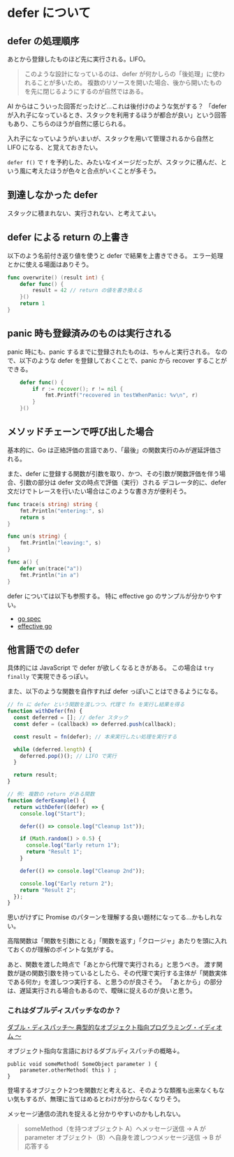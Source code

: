 # defer について

## defer の処理順序

あとから登録したものほど先に実行される。LIFO。

> このような設計になっているのは、defer が何かしらの「後処理」に使われることが多いため。
> 複数のリソースを開いた場合、後から開いたものを先に閉じるようにするのが自然ではある。

AI からはこういった回答だったけど…これは後付けのような気がする？
「defer が入れ子になっているとき、スタックを利用するほうが都合が良い」という回答もあり、こちらのほうが自然に感じられる。

入れ子になっていようがいまいが、スタックを用いて管理されるから自然と LIFO になる、と覚えておきたい。

`defer f()` で `f` を予約した、みたいなイメージだったが、スタックに積んだ、という風に考えたほうが色々と合点がいくことが多そう。

## 到達しなかった defer

スタックに積まれない、実行されない、と考えてよい。

## defer による return の上書き

以下のよう名前付き返り値を使うと defer で結果を上書きできる。
エラー処理とかに使える場面はありそう。

```go
func overwrite() (result int) {
	defer func() {
		result = 42 // return の値を書き換える
	}()
	return 1
}
```

## panic 時も登録済みのものは実行される

panic 時にも、panic するまでに登録されたものは、ちゃんと実行される。
なので、以下のような defer を登録しておくことで、panic から recover することができる。

```go
	defer func() {
		if r := recover(); r != nil {
			fmt.Printf("recovered in testWhenPanic: %v\n", r)
		}
	}()
```

## メソッドチェーンで呼び出した場合

基本的に、Go は正絡評価の言語であり、「最後」の関数実行のみが遅延評価される。

また、defer に登録する関数が引数を取り、かつ、その引数が関数評価を伴う場合、引数の部分は defer 文の時点で評価（実行）される
デコレータ的に、defer 文だけでトレースを行いたい場合はこのような書き方が便利そう。

```go
func trace(s string) string {
	fmt.Println("entering:", s)
	return s
}

func un(s string) {
	fmt.Println("leaving:", s)
}

func a() {
	defer un(trace("a"))
	fmt.Println("in a")
}
```

defer については以下も参照する。
特に effective go のサンプルが分かりやすい。

- [go spec](https://go.dev/ref/spec#Defer_statements)
- [effective go](https://go.dev/doc/effective_go#defer)

## 他言語での defer

具体的には JavaScript で defer が欲しくなるときがある。
この場合は `try finally` で実現できるっぽい。

また、以下のような関数を自作すれば defer っぽいことはできるようになる。

```js
// fn に defer という関数を渡しつつ、代理で fn を実行し結果を得る
function withDefer(fn) {
  const deferred = []; // defer スタック
  const defer = (callback) => deferred.push(callback);

  const result = fn(defer); // 本来実行したい処理を実行する

  while (deferred.length) {
    deferred.pop()(); // LIFO で実行
  }

  return result;
}

// 例: 複数の return がある関数
function deferExample() {
  return withDefer((defer) => {
    console.log("Start");

    defer(() => console.log("Cleanup 1st"));

    if (Math.random() > 0.5) {
      console.log("Early return 1");
      return "Result 1";
    }

    defer(() => console.log("Cleanup 2nd"));

    console.log("Early return 2");
    return "Result 2";
  });
}
```

思いがけずに Promise のパターンを理解する良い題材になってる…かもしれない。

高階関数は「関数を引数にとる」「関数を返す」「クロージャ」あたりを頭に入れておくのが理解のポイントな気がする。

あと、関数を渡した時点で「あとから代理で実行される」と思うべき。
渡す関数が謎の関数引数を持っているとしたら、その代理で実行する主体が「関数実体である何か」を渡しつつ実行する、と思うのが良さそう。
「あとから」の部分は、遅延実行される場合もあるので、曖昧に捉えるのが良いと思う。

### これはダブルディスパッチなのか？

[ダブル・ディスパッチ～ 典型的なオブジェクト指向プログラミング・イディオム ～](https://www.infoq.com/jp/articles/DoubleDispatch_0829/)

オブジェクト指向な言語におけるダブルディスパッチの概略↓。

```
public void someMethod( SomeObject parameter ) {
    parameter.otherMethod( this ) ;
}
```

登場するオブジェクト2つを関数だと考えると、そのような類推も出来なくもない気もするが、無理に当てはめるとわけが分からなくなりそう。

メッセージ通信の流れを捉えると分かりやすいのかもしれない。

> someMethod（を持つオブジェクト A）へメッセージ送信 → A が parameter オブジェクト（B）へ自身を渡しつつメッセージ送信 → B が応答する
